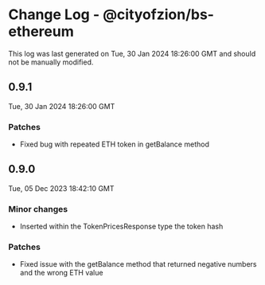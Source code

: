 # Change Log - @cityofzion/bs-ethereum

This log was last generated on Tue, 30 Jan 2024 18:26:00 GMT and should not be manually modified.

## 0.9.1
Tue, 30 Jan 2024 18:26:00 GMT

### Patches

- Fixed bug with repeated ETH token in getBalance method

## 0.9.0
Tue, 05 Dec 2023 18:42:10 GMT

### Minor changes

- Inserted within the TokenPricesResponse type the token hash

### Patches

- Fixed issue with the getBalance method that returned negative numbers and the wrong ETH value


